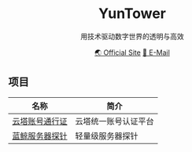 <div align=center>
    <h1>YunTower</h1>
    <p>用技术驱动数字世界的透明与高效</p>
    <p align=center>
        <a href="//www.yuntower.com" target="_blank">🌏 Official Site</a> 
        <a href="mailto:official@yuntower.com">📧 E-Mail</a>
    </p>
</div>

## 项目


|名称|简介|
|--|--|
|[云塔账号通行证](https://account.yuntower.cn/)|云塔统一账号认证平台|
|[蓝鲸服务器探针](https://github.com/YunTower/BWhaleMonitor)|轻量级服务器探针|

